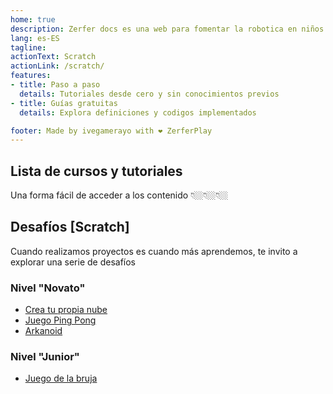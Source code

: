 ```yaml
---
home: true
description: Zerfer docs es una web para fomentar la robotica en niños
lang: es-ES
tagline: 
actionText: Scratch
actionLink: /scratch/
features:
- title: Paso a paso
  details: Tutoriales desde cero y sin conocimientos previos
- title: Guías gratuitas
  details: Explora definiciones y codigos implementados

footer: Made by ivegamerayo with ❤️ ZerferPlay
---
```

## Lista de cursos y tutoriales
Una forma fácil de acceder a los contenido 👇🏼👇🏼👇🏼

## Desafíos [Scratch]
Cuando realizamos proyectos es cuando más aprendemos, te invito a explorar una serie de desafíos

### Nivel "Novato"
- [Crea tu propia nube](Nextcloud/01-Instalaci%C3%B3n.md)
- [Juego Ping Pong](scratch/01-pingpong.md)
- [Arkanoid](scratch/03-arkanoid.md)

### Nivel "Junior"
- [Juego de la bruja](scratch/02-bruja.md)